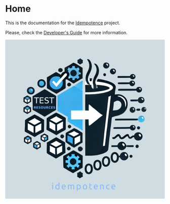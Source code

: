 # Home

This is the documentation for the [Idempotence](https://github.com/carlspring/idempotence) project.

Please, check the [Developer's Guide](developers-guide/index.md) for more information.

<p align="center">
  <img src="assets/images/idempotence-4-1.webp" />
</p>

